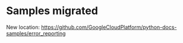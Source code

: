 Samples migrated
================

New location: https://github.com/GoogleCloudPlatform/python-docs-samples/error_reporting
